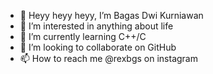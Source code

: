 - 👋 Heyy heyy heyy, I’m Bagas Dwi Kurniawan 
- 👀 I’m interested in anything about life
- 🌱 I’m currently learning C++/C
- 💞️ I’m looking to collaborate on GitHub
- 📫 How to reach me @rexbgs on instagram

<!---
rexbgs/rexbgs is a ✨ special ✨ repository because its `README.md` (this file) appears on your GitHub profile.
You can click the Preview link to take a look at your changes.
--->
